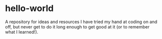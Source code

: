 # hello-world
A repository for ideas and resources
I have tried my hand at coding on and off, but never get to do it long enough to get good at it (or to remember what I learned!).
